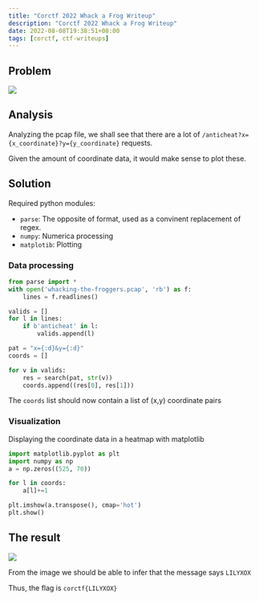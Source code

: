 ```yaml
---
title: "Corctf 2022 Whack a Frog Writeup"
description: "Corctf 2022 Whack a Frog Writeup"
date: 2022-08-08T19:38:51+08:00
tags: [corctf, ctf-writeups]
---
```

## Problem
![](https://s2.loli.net/2022/08/08/MbjphB42ng5FqXa.png)

## Analysis
Analyzing the pcap file, we shall see that there are a lot of `/anticheat?x={x_coordinate}?y={y_coordinate}` requests.

Given the amount of coordinate data, it would make sense to plot these.

## Solution

Required python modules:
- `parse`: The opposite of format, used as a convinent replacement of regex.
- `numpy`: Numerica processing
- `matplotib`: Plotting

### Data processing
```python
from parse import *
with open('whacking-the-froggers.pcap', 'rb') as f:
    lines = f.readlines()

valids = []
for l in lines:
    if b'anticheat' in l:
        valids.append(l)    

pat = "x={:d}&y={:d}"
coords = []

for v in valids:
    res = search(pat, str(v))
    coords.append((res[0], res[1]))
```

The `coords` list should now contain a list of (x,y) coordinate pairs

### Visualization

Displaying the coordinate data in a heatmap with matplotlib

```python
import matplotlib.pyplot as plt
import numpy as np
a = np.zeros((525, 70))

for l in coords:
    a[l]+=1

plt.imshow(a.transpose(), cmap='hot')
plt.show()
```

## The result
![](https://s2.loli.net/2022/08/08/B32fjVKHxAZysIN.png)

From the image we should be able to infer that the message says `LILYXOX`

Thus, the flag is `corctf{LILYXOX}`
